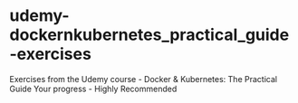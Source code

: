 # udemy-dockernkubernetes_practical_guide-exercises
Exercises from the Udemy course - Docker &amp; Kubernetes: The Practical Guide Your progress - Highly Recommended
